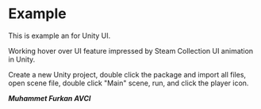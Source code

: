 # Example

This is example an for Unity UI.

Working hover over UI feature impressed by Steam Collection UI animation in Unity.


Create a new Unity project, double click the package and import all files, open scene file, double click "Main" scene, run, and click the player icon.


***Muhammet Furkan AVCI***
